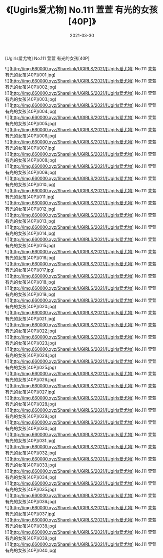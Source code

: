 ﻿---
layout: post
title:  《[Ugirls爱尤物] No.111 萱萱 有光的女孩[40P]》
date:   2021-03-30
img: http://img.660000.xyz/Sharelink/UGIRLS/2021/[Ugirls爱尤物] No.111 萱萱 有光的女孩[40P]/000.jpg
categories: [美女, 清纯, 唯美]
---

[Ugirls爱尤物] No.111 萱萱 有光的女孩[40P]

  ![](http://img.660000.xyz/Sharelink/UGIRLS/2021/[Ugirls爱尤物] No.111 萱萱 有光的女孩[40P]/001.jpg) <br> ![](http://img.660000.xyz/Sharelink/UGIRLS/2021/[Ugirls爱尤物] No.111 萱萱 有光的女孩[40P]/002.jpg) <br> ![](http://img.660000.xyz/Sharelink/UGIRLS/2021/[Ugirls爱尤物] No.111 萱萱 有光的女孩[40P]/003.jpg) <br> ![](http://img.660000.xyz/Sharelink/UGIRLS/2021/[Ugirls爱尤物] No.111 萱萱 有光的女孩[40P]/004.jpg) <br> ![](http://img.660000.xyz/Sharelink/UGIRLS/2021/[Ugirls爱尤物] No.111 萱萱 有光的女孩[40P]/005.jpg) <br> ![](http://img.660000.xyz/Sharelink/UGIRLS/2021/[Ugirls爱尤物] No.111 萱萱 有光的女孩[40P]/006.jpg) <br> ![](http://img.660000.xyz/Sharelink/UGIRLS/2021/[Ugirls爱尤物] No.111 萱萱 有光的女孩[40P]/007.jpg) <br> ![](http://img.660000.xyz/Sharelink/UGIRLS/2021/[Ugirls爱尤物] No.111 萱萱 有光的女孩[40P]/008.jpg) <br> ![](http://img.660000.xyz/Sharelink/UGIRLS/2021/[Ugirls爱尤物] No.111 萱萱 有光的女孩[40P]/009.jpg) <br> ![](http://img.660000.xyz/Sharelink/UGIRLS/2021/[Ugirls爱尤物] No.111 萱萱 有光的女孩[40P]/010.jpg) <br> ![](http://img.660000.xyz/Sharelink/UGIRLS/2021/[Ugirls爱尤物] No.111 萱萱 有光的女孩[40P]/011.jpg) <br> ![](http://img.660000.xyz/Sharelink/UGIRLS/2021/[Ugirls爱尤物] No.111 萱萱 有光的女孩[40P]/012.jpg) <br> ![](http://img.660000.xyz/Sharelink/UGIRLS/2021/[Ugirls爱尤物] No.111 萱萱 有光的女孩[40P]/013.jpg) <br> ![](http://img.660000.xyz/Sharelink/UGIRLS/2021/[Ugirls爱尤物] No.111 萱萱 有光的女孩[40P]/014.jpg) <br> ![](http://img.660000.xyz/Sharelink/UGIRLS/2021/[Ugirls爱尤物] No.111 萱萱 有光的女孩[40P]/015.jpg) <br> ![](http://img.660000.xyz/Sharelink/UGIRLS/2021/[Ugirls爱尤物] No.111 萱萱 有光的女孩[40P]/016.jpg) <br> ![](http://img.660000.xyz/Sharelink/UGIRLS/2021/[Ugirls爱尤物] No.111 萱萱 有光的女孩[40P]/017.jpg) <br> ![](http://img.660000.xyz/Sharelink/UGIRLS/2021/[Ugirls爱尤物] No.111 萱萱 有光的女孩[40P]/018.jpg) <br> ![](http://img.660000.xyz/Sharelink/UGIRLS/2021/[Ugirls爱尤物] No.111 萱萱 有光的女孩[40P]/019.jpg) <br> ![](http://img.660000.xyz/Sharelink/UGIRLS/2021/[Ugirls爱尤物] No.111 萱萱 有光的女孩[40P]/020.jpg) <br> ![](http://img.660000.xyz/Sharelink/UGIRLS/2021/[Ugirls爱尤物] No.111 萱萱 有光的女孩[40P]/021.jpg) <br> ![](http://img.660000.xyz/Sharelink/UGIRLS/2021/[Ugirls爱尤物] No.111 萱萱 有光的女孩[40P]/022.jpg) <br> ![](http://img.660000.xyz/Sharelink/UGIRLS/2021/[Ugirls爱尤物] No.111 萱萱 有光的女孩[40P]/023.jpg) <br> ![](http://img.660000.xyz/Sharelink/UGIRLS/2021/[Ugirls爱尤物] No.111 萱萱 有光的女孩[40P]/024.jpg) <br> ![](http://img.660000.xyz/Sharelink/UGIRLS/2021/[Ugirls爱尤物] No.111 萱萱 有光的女孩[40P]/025.jpg) <br> ![](http://img.660000.xyz/Sharelink/UGIRLS/2021/[Ugirls爱尤物] No.111 萱萱 有光的女孩[40P]/026.jpg) <br> ![](http://img.660000.xyz/Sharelink/UGIRLS/2021/[Ugirls爱尤物] No.111 萱萱 有光的女孩[40P]/027.jpg) <br> ![](http://img.660000.xyz/Sharelink/UGIRLS/2021/[Ugirls爱尤物] No.111 萱萱 有光的女孩[40P]/028.jpg) <br> ![](http://img.660000.xyz/Sharelink/UGIRLS/2021/[Ugirls爱尤物] No.111 萱萱 有光的女孩[40P]/029.jpg) <br> ![](http://img.660000.xyz/Sharelink/UGIRLS/2021/[Ugirls爱尤物] No.111 萱萱 有光的女孩[40P]/030.jpg) <br> ![](http://img.660000.xyz/Sharelink/UGIRLS/2021/[Ugirls爱尤物] No.111 萱萱 有光的女孩[40P]/031.jpg) <br> ![](http://img.660000.xyz/Sharelink/UGIRLS/2021/[Ugirls爱尤物] No.111 萱萱 有光的女孩[40P]/032.jpg) <br> ![](http://img.660000.xyz/Sharelink/UGIRLS/2021/[Ugirls爱尤物] No.111 萱萱 有光的女孩[40P]/033.jpg) <br> ![](http://img.660000.xyz/Sharelink/UGIRLS/2021/[Ugirls爱尤物] No.111 萱萱 有光的女孩[40P]/034.jpg) <br> ![](http://img.660000.xyz/Sharelink/UGIRLS/2021/[Ugirls爱尤物] No.111 萱萱 有光的女孩[40P]/035.jpg) <br> ![](http://img.660000.xyz/Sharelink/UGIRLS/2021/[Ugirls爱尤物] No.111 萱萱 有光的女孩[40P]/036.jpg) <br> ![](http://img.660000.xyz/Sharelink/UGIRLS/2021/[Ugirls爱尤物] No.111 萱萱 有光的女孩[40P]/037.jpg) <br> ![](http://img.660000.xyz/Sharelink/UGIRLS/2021/[Ugirls爱尤物] No.111 萱萱 有光的女孩[40P]/038.jpg) <br> ![](http://img.660000.xyz/Sharelink/UGIRLS/2021/[Ugirls爱尤物] No.111 萱萱 有光的女孩[40P]/039.jpg) <br> ![](http://img.660000.xyz/Sharelink/UGIRLS/2021/[Ugirls爱尤物] No.111 萱萱 有光的女孩[40P]/040.jpg) <br>